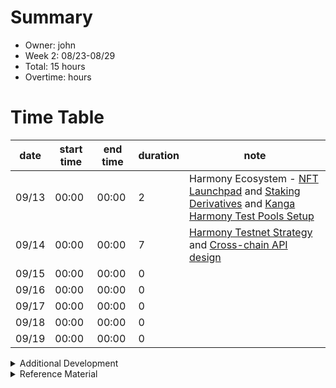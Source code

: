 # Summary
* Owner: john
* Week 2: 08/23-08/29
* Total: 15 hours
* Overtime:  hours

# Time Table
| date  | start time  | end time | duration  |  note |
|---|---|---|---|---|
| 09/13 | 00:00 | 00:00 | 2 | Harmony Ecosystem - [NFT Launchpad](https://github.com/KangaFinance/design/issues/21) and [Staking Derivatives](https://github.com/KangaFinance/design/issues/20) and [Kanga Harmony Test Pools Setup](https://demo.kanga.finance/pool)
| 09/14 | 00:00 | 00:00 | 7 | [Harmony Testnet Strategy](https://github.com/KangaFinance/design/issues) and [Cross-chain API design](https://github.com/harmony-one-john/hackathon/blob/main/ideas/CrossChainAPI.md)
| 09/15 | 00:00 | 00:00 | 0 |
| 09/16 | 00:00 | 00:00 | 0 |
| 09/17 | 00:00 | 00:00 | 0 |
| 09/18 | 00:00 | 00:00 | 0 |
| 09/19 | 00:00 | 00:00 | 0 |

<details>
  <summary>Additional Development </summary>

  - 8 hours [Added Liquidity Add and Withrdawal to Kanga API](https://github.com/KangaFinance/kanga-api)
  -  hours [Worked on Kanga AMM Deployment on Harmony Testnet](https://github.com/kangafinance)
  -  hours [Worked on Kanga Finance NPM Packages](https://www.npmjs.com/search?q=%40kangafinance)
  - Total  hours
</details>

<details>
  <summary>Reference Material </summary>
  
  - [Incubator Dao Research Notion](https://www.notion.so/eavenetwork/Harmony-82605083056e4105a68f84f30253b723)
  - [Incubator DAO Research Github](https://github.com/harmony-one-john/incubator-dao)
  - [Kanga Finance Development](https://github.com/KangaFinance)
  - [EAVE Platform Development](https://github.com/EaveNetwork)

</details>
